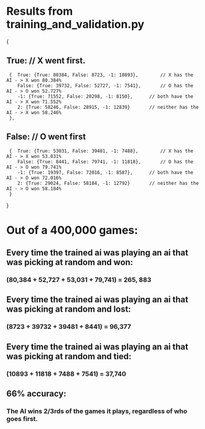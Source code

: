 # Results from training_and_validation.py
{
 ## True: 														// X went first.
	 {	True: {True: 80384, False: 8723, -1: 10893}, 		// X has the AI - > X won 80.384%
		False: {True: 39732, False: 52727, -1: 7541},		// O has the AI - > O won 52.727%
		-1: {True: 71552, False: 20298, -1: 8150},		// both have the AI - > X won 71.552%		
		2: {True: 58246, False: 28915, -1: 12839}		// neither has the AI - > X won 58.246%
	 },
## False: 														// O went first
	 {	True: {True: 53031, False: 39481, -1: 7488}, 		// X has the AI - > X won 53.031%
		False: {True: 8441, False: 79741, -1: 11818},		// O has the AI - > O won 79.741%
		-1: {True: 19397, False: 72016, -1: 8587},		// both have the AI - > O won 72.016%		
		2: {True: 29024, False: 58184, -1: 12792}		// neither has the AI - > O won 58.184%
	 }
}
# Out of a 400,000 games:
## Every time the trained ai was playing an ai that was picking at random and won:
### (80,384 + 52,727 + 53,031 + 79,741) = 265, 883
## Every time the trained ai was playing an ai that was picking at random and lost:
### (8723 + 39732 + 39481 + 8441) = 96,377
## Every time the trained ai was playing an ai that was picking at random and tied:
### (10893 + 11818 + 7488 + 7541) = 37,740
## 66% accuracy:
### The AI wins 2/3rds of the games it plays, regardless of who goes first.

